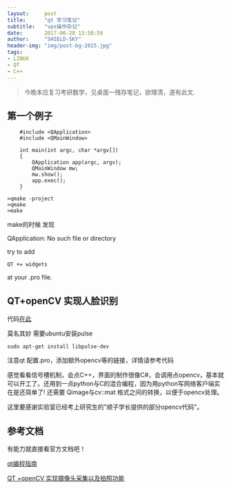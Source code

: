 ```yaml
---
layout:     post
title:      "qt 学习笔记"
subtitle:   "vps操作杂记"
date:       2017-06-20 13:58:59
author:     "SHIELD-SKY"
header-img: "img/post-bg-2015.jpg"
tags:
- LINUX
- QT
- C++
---
```


>今晚本应复习考研数学，见桌面一残存笔记，欲理清，遂有此文.

## 第一个例子

```
	#include <QApplication>
	#include <QMainWindow>

	int main(int argc, char *argv[])
	{
   		QApplication app(argc, argv);
    	QMainWindow mw;
    	mw.show();
    	app.exec();
	}
```

```
>qmake -project
>qmake 
>make
```



make的时候  发现

QApplication: No such file or directory

try to add

```
QT += widgets
```
at your .pro file.



## QT+openCV 实现人脸识别
代码[在此](https://github.com/SHIELD-SKY/FeceProject)


莫名其妙 需要ubuntu安装pulse

```
sudo apt-get install libpulse-dev
```

注意qt 配置.pro，添加额外opencv等的链接，详情请参考代码

感觉看看信号槽机制，会点C++，界面的制作很像C#，会调用点opencv，基本就可以开工了。还用到一点python与C的混合编程，因为用python写网络客户端实在是还简单了! 还需要 Qimage与cv::mat 格式之间的转换，以便于opencv处理。

这里要感谢实验室已经考上研究生的"顺子学长提供的部分opencv代码"。

## 参考文档
有能力就直接看官方文档吧！

[qt编程指南](https://qtguide.ustclug.org)

[QT +openCV 实现摄像头采集以及拍照功能](http://blog.csdn.net/llh318724/article/details/7007661)